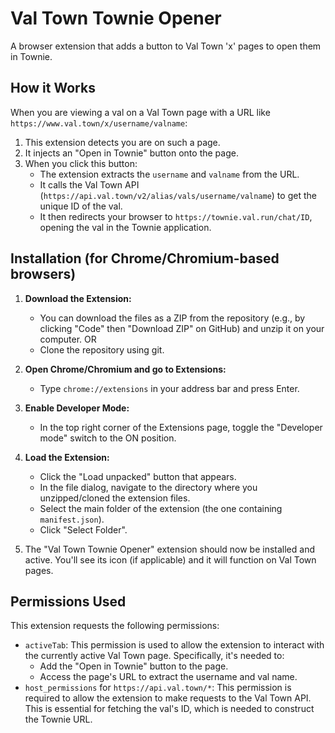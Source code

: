 # Val Town Townie Opener

A browser extension that adds a button to Val Town 'x' pages to open them in Townie.

## How it Works

When you are viewing a val on a Val Town page with a URL like `https://www.val.town/x/username/valname`:

1.  This extension detects you are on such a page.
2.  It injects an "Open in Townie" button onto the page.
3.  When you click this button:
    *   The extension extracts the `username` and `valname` from the URL.
    *   It calls the Val Town API (`https://api.val.town/v2/alias/vals/username/valname`) to get the unique ID of the val.
    *   It then redirects your browser to `https://townie.val.run/chat/ID`, opening the val in the Townie application.

## Installation (for Chrome/Chromium-based browsers)

1.  **Download the Extension:**
    *   You can download the files as a ZIP from the repository (e.g., by clicking "Code" then "Download ZIP" on GitHub) and unzip it on your computer.
    OR
    *   Clone the repository using git.

2.  **Open Chrome/Chromium and go to Extensions:**
    *   Type `chrome://extensions` in your address bar and press Enter.

3.  **Enable Developer Mode:**
    *   In the top right corner of the Extensions page, toggle the "Developer mode" switch to the ON position.

4.  **Load the Extension:**
    *   Click the "Load unpacked" button that appears.
    *   In the file dialog, navigate to the directory where you unzipped/cloned the extension files.
    *   Select the main folder of the extension (the one containing `manifest.json`).
    *   Click "Select Folder".

5.  The "Val Town Townie Opener" extension should now be installed and active. You'll see its icon (if applicable) and it will function on Val Town pages.

## Permissions Used

This extension requests the following permissions:

*   `activeTab`: This permission is used to allow the extension to interact with the currently active Val Town page. Specifically, it's needed to:
    *   Add the "Open in Townie" button to the page.
    *   Access the page's URL to extract the username and val name.
*   `host_permissions` for `https://api.val.town/*`: This permission is required to allow the extension to make requests to the Val Town API. This is essential for fetching the val's ID, which is needed to construct the Townie URL.
